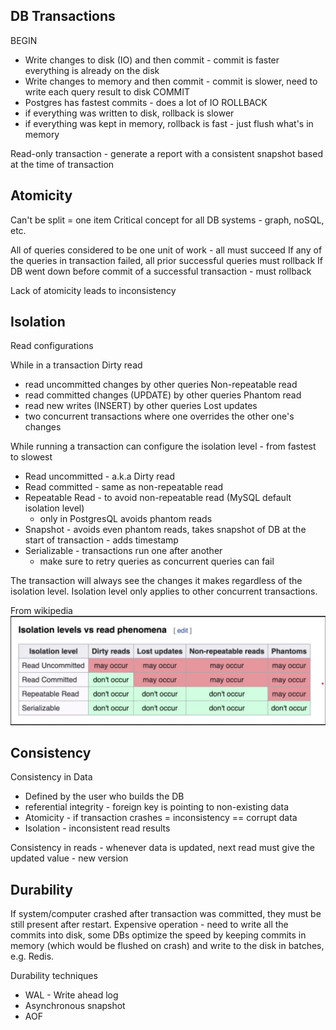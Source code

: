 ## DB Transactions

BEGIN

- Write changes to disk (IO) and then commit - commit is faster everything is already on the disk
- Write changes to memory and then commit - commit is slower, need to write each query result to disk
  COMMIT
- Postgres has fastest commits - does a lot of IO
  ROLLBACK
- if everything was written to disk, rollback is slower
- if everything was kept in memory, rollback is fast - just flush what's in memory

Read-only transaction - generate a report with a consistent snapshot based at the time of transaction

## Atomicity

Can't be split = one item
Critical concept for all DB systems - graph, noSQL, etc.

All of queries considered to be one unit of work - all must succeed
If any of the queries in transaction failed, all prior successful queries must rollback
If DB went down before commit of a successful transaction - must rollback

Lack of atomicity leads to inconsistency

## Isolation

Read configurations

While in a transaction
Dirty read

- read uncommitted changes by other queries
  Non-repeatable read
- read committed changes (UPDATE) by other queries
  Phantom read
- read new writes (INSERT) by other queries
  Lost updates
- two concurrent transactions where one overrides the other one's changes

While running a transaction can configure the isolation level - from fastest to slowest

- Read uncommitted - a.k.a Dirty read
- Read committed - same as non-repeatable read
- Repeatable Read - to avoid non-repeatable read (MySQL default isolation level)
  - only in PostgresQL avoids phantom reads
- Snapshot - avoids even phantom reads, takes snapshot of DB at the start of transaction - adds timestamp
- Serializable - transactions run one after another
  - make sure to retry queries as concurrent queries can fail

The transaction will always see the changes it makes regardless of the isolation level. Isolation level only applies to other concurrent transactions.

From wikipedia
![isolation_levels](./isolation_levels.png)

## Consistency

Consistency in Data

- Defined by the user who builds the DB
- referential integrity - foreign key is pointing to non-existing data
- Atomicity - if transaction crashes = inconsistency == corrupt data
- Isolation - inconsistent read results

Consistency in reads - whenever data is updated, next read must give the updated value - new version

## Durability

If system/computer crashed after transaction was committed, they must be still present after restart.
Expensive operation - need to write all the commits into disk, some DBs optimize the speed by keeping commits in memory (which would be flushed on crash) and write to the disk in batches, e.g. Redis.

Durability techniques

- WAL - Write ahead log
- Asynchronous snapshot
- AOF
